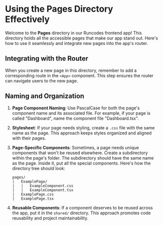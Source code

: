 # Using the Pages Directory Effectively

Welcome to the **Pages** directory in our Runcodes frontend app! This directory holds all the accessible pages that make our app stand out. Here's how to use it seamlessly and integrate new pages into the app's router.

## Integrating with the Router

When you create a new page in this directory, remember to add a corresponding route in the `<App>` component. This step ensures the router can navigate users to the new page.

## Naming and Organization

1. **Page Component Naming**: Use PascalCase for both the page's component name and its associated file. For example, if your page is called "Dashboard", name the component file "Dashboard.tsx".

2. **Stylesheet**: If your page needs styling, create a `.css` file with the same name as the page. This approach keeps styles organized and aligned with their pages.

3. **Page-Specific Components**: Sometimes, a page needs unique components that won't be reused elsewhere. Create a subdirectory within the page's folder. The subdirectory should have the same name as the page. Inside it, put all the special components. Here's how the directory tree should look:

    ```
    pages/
    |   ExamplePage/
    |   |   ExampleComponent.css
    |   |   ExampleComponent.tsx      
    |   ExamplePage.css
    |   ExamplePage.tsx
    ```

4. **Reusable Components**: If a component deserves to be reused across the app, put it in the `shared/` directory. This approach promotes code reusability and project maintainability.